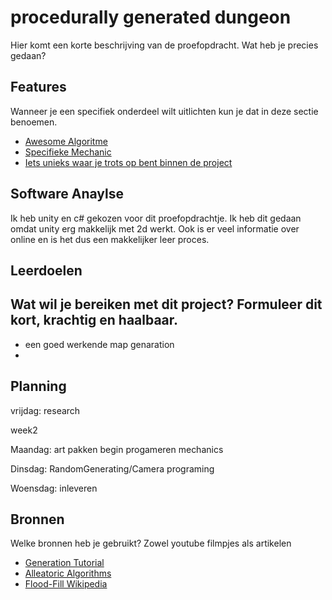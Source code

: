 # procedurally generated dungeon


Hier komt een korte beschrijving van de proefopdracht. Wat heb je precies gedaan? 

## Features
Wanneer je een specifiek onderdeel wilt uitlichten kun je dat in deze sectie benoemen.

- [Awesome Algoritme](link)
- [Specifieke Mechanic](link)
- [Iets unieks waar je trots op bent binnen de project](link)

## Software Anaylse 
Ik heb unity en c# gekozen voor dit proefopdrachtje. Ik heb dit gedaan omdat unity erg makkelijk met 2d werkt.
Ook is er veel informatie over online en is het dus een makkelijker leer proces.

## Leerdoelen 
Wat wil je bereiken met dit project? Formuleer dit kort, krachtig en haalbaar.
- 
- een goed werkende map genaration
- 

## Planning 

vrijdag: research

week2

Maandag: art pakken begin progameren mechanics 

Dinsdag: RandomGenerating/Camera programing

Woensdag: inleveren


## Bronnen
Welke bronnen heb je gebruikt? Zowel youtube filmpjes als artikelen

- [Generation Tutorial](https://www.youtube.com/watch?v=hk6cUanSfXQ)
- [Alleatoric Algorithms](link)
- [Flood-Fill Wikipedia](link)
